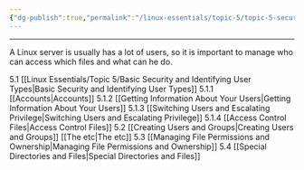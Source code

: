 ```yaml
---
{"dg-publish":true,"permalink":"/linux-essentials/topic-5/topic-5-security-and-file-permissions/"}
---
```


---
A Linux server is usually has a lot of users, so it is important to manage who can access which files and what can he do.

5.1 [[Linux Essentials/Topic 5/Basic Security and Identifying User Types\|Basic Security and Identifying User Types]]
	5.1.1 [[Accounts\|Accounts]]
	5.1.2 [[Getting Information About Your Users\|Getting Information About Your Users]]
	5.1.3 [[Switching Users and Escalating Privilege\|Switching Users and Escalating Privilege]]
	5.1.4 [[Access Control Files\|Access Control Files]]
5.2 [[Creating Users and Groups\|Creating Users and Groups]]
	[[The etc\|The etc]]
5.3 [[Managing File Permissions and Ownership\|Managing File Permissions and Ownership]]
5.4 [[Special Directories and Files\|Special Directories and Files]]